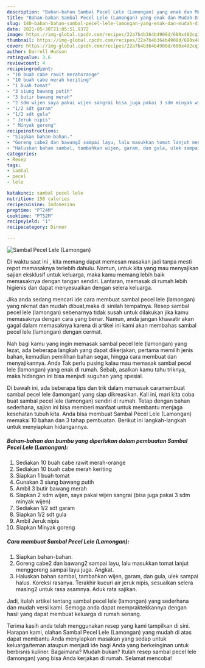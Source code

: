 ```yaml
---
description: "Bahan-bahan Sambal Pecel Lele (Lamongan) yang enak dan Mudah Dibuat"
title: "Bahan-bahan Sambal Pecel Lele (Lamongan) yang enak dan Mudah Dibuat"
slug: 140-bahan-bahan-sambal-pecel-lele-lamongan-yang-enak-dan-mudah-dibuat
date: 2021-05-30T21:05:51.937Z
image: https://img-global.cpcdn.com/recipes/22a7b4b364b4908d/680x482cq70/sambal-pecel-lele-lamongan-foto-resep-utama.jpg
thumbnail: https://img-global.cpcdn.com/recipes/22a7b4b364b4908d/680x482cq70/sambal-pecel-lele-lamongan-foto-resep-utama.jpg
cover: https://img-global.cpcdn.com/recipes/22a7b4b364b4908d/680x482cq70/sambal-pecel-lele-lamongan-foto-resep-utama.jpg
author: Darrell Hudson
ratingvalue: 3.6
reviewcount: 4
recipeingredient:
- "10 buah cabe rawit merahorange"
- "10 buah cabe merah keriting"
- "1 buah tomat"
- "3 siung bawang putih"
- "3 butir bawang merah"
- "2 sdm wijen saya pakai wijen sangrai bisa juga pakai 3 sdm minyak wijen"
- "1/2 sdt garam"
- "1/2 sdt gula"
- " Jeruk nipis"
- " Minyak goreng"
recipeinstructions:
- "Siapkan bahan-bahan."
- "Goreng cabe2 dan bawang2 sampai layu, lalu masukkan tomat lanjut menggoreng sampai layu juga. Angkat."
- "Haluskan bahan sambal, tambahkan wijen, garam, dan gula, ulek sampai halus. Koreksi rasanya. Terakhir kucuri air jeruk nipis, sesuaikan selera masing2 untuk rasa asamnya. Aduk rata sajikan."
categories:
- Resep
tags:
- sambal
- pecel
- lele

katakunci: sambal pecel lele 
nutrition: 158 calories
recipecuisine: Indonesian
preptime: "PT24M"
cooktime: "PT52M"
recipeyield: "1"
recipecategory: Dinner

---
```



![Sambal Pecel Lele (Lamongan)](https://img-global.cpcdn.com/recipes/22a7b4b364b4908d/680x482cq70/sambal-pecel-lele-lamongan-foto-resep-utama.jpg)

Di waktu  saat ini , kita memang dapat memesan masakan jadi tanpa mesti repot memasaknya terlebih dahulu. Namun, untuk kita yang mau menyajikan sajian eksklusif untuk keluarga, maka kamu memang lebih baik memasaknya dengan tangan sendiri. Lantaran, memasak di rumah lebih higienis dan dapat menyesuaikan dengan selera keluarga.

Jika anda sedang mencari ide cara membuat sambal pecel lele (lamongan) yang nikmat dan mudah dibuat,maka di sinilah tempatnya. Resep sambal pecel lele (lamongan)  sebenarnya tidak susah untuk dilakukan jika kamu memasaknya dengan cara yang benar. Namun, anda jangan khawatir akan gagal dalam memasaknya 
karena di artikel ini kami akan membahas sambal pecel lele (lamongan) dengan cermat.  



Nah bagi kamu yang ingin memasak sambal pecel lele (lamongan) yang lezat, ada beberapa langkah yang dapat dikerjakan, pertama memilih jenis bahan, kemudian pemilihan bahan segar, hingga cara membuat dan menyajikannya. Anda Tak perlu pusing kalau mau memasak sambal pecel lele (lamongan) yang enak di rumah. Sebab, asalkan kamu  tahu triknya, maka hidangan ini bisa menjadi suguhan yang spesial.

Di bawah ini, ada beberapa tips dan trik dalam memasak caramembuat sambal pecel lele (lamongan) yang siap dikreasikan. Kali ini, mari kita coba buat sambal pecel lele (lamongan) sendiri di rumah. Tetap dengan bahan sederhana, sajian ini bisa memberi manfaat untuk membantu menjaga kesehatan tubuh kita. Anda bisa membuat Sambal Pecel Lele (Lamongan) memakai 10 bahan dan 3 tahap pembuatan. Berikut ini langkah-langkah untuk menyiapkan hidangannya.

<!--inarticleads1-->

##### Bahan-bahan dan bumbu yang diperlukan dalam pembuatan Sambal Pecel Lele (Lamongan):

1. Sediakan 10 buah cabe rawit merah-orange
1. Sediakan 10 buah cabe merah keriting
1. Siapkan 1 buah tomat
1. Gunakan 3 siung bawang putih
1. Ambil 3 butir bawang merah
1. Siapkan 2 sdm wijen, saya pakai wijen sangrai (bisa juga pakai 3 sdm minyak wijen)
1. Sediakan 1/2 sdt garam
1. Siapkan 1/2 sdt gula
1. Ambil  Jeruk nipis
1. Siapkan  Minyak goreng




<!--inarticleads2-->

##### Cara membuat Sambal Pecel Lele (Lamongan):

1. Siapkan bahan-bahan.
1. Goreng cabe2 dan bawang2 sampai layu, lalu masukkan tomat lanjut menggoreng sampai layu juga. Angkat.
1. Haluskan bahan sambal, tambahkan wijen, garam, dan gula, ulek sampai halus. Koreksi rasanya. Terakhir kucuri air jeruk nipis, sesuaikan selera masing2 untuk rasa asamnya. Aduk rata sajikan.




Jadi, itulah artikel tentang  sambal pecel lele (lamongan)  yang sederhana dan mudah versi kami. Semoga anda dapat mempraktekkannya dengan hasil yang dapat membuat keluarga di rumah senang. 

Terima kasih anda telah menggunakan resep yang kami tampilkan di sini. Harapan kami, olahan  Sambal Pecel Lele (Lamongan) yang mudah di atas dapat membantu Anda menyiapkan masakan yang sedap untuk keluarga/teman ataupun menjadi ide bagi Anda yang berkeinginan untuk berbisnis kuliner. Bagaimana? Mudah bukan? Itulah resep sambal pecel lele (lamongan) yang bisa Anda kerjakan di rumah. Selamat mencoba!

